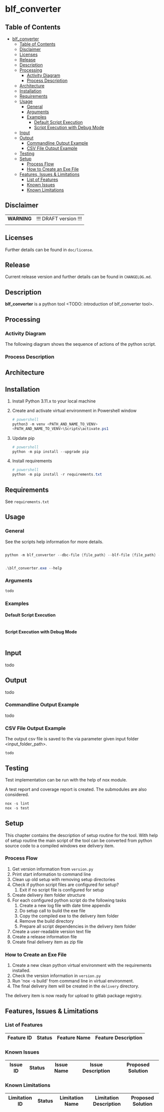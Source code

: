 # blf_converter

## Table of Contents

- [blf\_converter](#blf_converter)
  - [Table of Contents](#table-of-contents)
  - [Disclaimer](#disclaimer)
  - [Licenses](#licenses)
  - [Release](#release)
  - [Description](#description)
  - [Processing](#processing)
    - [Activity Diagram](#activity-diagram)
    - [Process Description](#process-description)
  - [Architecture](#architecture)
  - [Installation](#installation)
  - [Requirements](#requirements)
  - [Usage](#usage)
    - [General](#general)
    - [Arguments](#arguments)
    - [Examples](#examples)
      - [Default Script Execution](#default-script-execution)
      - [Script Execution with Debug Mode](#script-execution-with-debug-mode)
  - [Input](#input)
  - [Output](#output)
    - [Commandline Output Example](#commandline-output-example)
    - [CSV File Output Example](#csv-file-output-example)
  - [Testing](#testing)
  - [Setup](#setup)
    - [Process Flow](#process-flow)
    - [How to Create an Exe File](#how-to-create-an-exe-file)
  - [Features, Issues \& Limitations](#features-issues--limitations)
    - [List of Features](#list-of-features)
    - [Known Issues](#known-issues)
    - [Known Limitations](#known-limitations)

## Disclaimer

|||
|-|-|
| **WARNING** | !!! DRAFT version !!! |
|||

## Licenses

Further details can be found in `doc/license`.

## Release

Current release version and further details can be found in `CHANGELOG.md`.

## Description

**blf_converter** is a python tool <TODO: introduction of blf_converter tool>.

## Processing

### Activity Diagram

The following diagram shows the sequence of actions of the python script.

### Process Description

## Architecture

## Installation

1. Install Python 3.11.x to your local machine

2. Create and activate virtual environment in Powershell window

    ```powershell
    # powershell
    python3 -m venv <PATH_AND_NAME_TO_VENV>
    <PATH_AND_NAME_TO_VENV>\Scripts\activate.ps1
    ```

3. Update pip

    ```powershell
    # powershell
    python -m pip install --upgrade pip
    ```

4. Install requirements

    ```powershell
    # powershell
    python -m pip install -r requirements.txt
    ```

## Requirements

See `requirements.txt`

## Usage

### General

See the scripts help information for more details.

```powershell

python -m blf_converter --dbc-file {file_path} --blf-file {file_path} --output-path {file_path} --signal-list {signalA, signalB, ...}

```

```powershell

```

```powershell
.\blf_converter.exe --help
```

### Arguments

```powershell
todo
```

### Examples

#### Default Script Execution

```powershell

```

#### Script Execution with Debug Mode

```powershell

```

## Input

todo

## Output

todo

### Commandline Output Example

todo

### CSV File Output Example

The output csv file is saved to the via parameter given input folder <input_folder_path>.

```csv
todo
```

## Testing

Test implementation can be run with the help of nox module.

A test report and coverage report is created. The submodules are also considered.

```powershell
nox -s lint
nox -s test
```

## Setup

This chapter contains the description of setup routine for the tool. With help of setup routine the main script of the tool can be converted from python source code to a compiled windows exe delivery item.

### Process Flow

1. Get version information from `version.py`
2. Print start information to command line
3. Clean up old setup with removing setup directories
4. Check if python script files are configured for setup?
   1. Exit if no script file is configured for setup
5. Create delivery item folder structure
6. For each configured python script do the following tasks
   1. Create a new log file with date time appendix
   2. Do setup call to build the exe file
   3. Copy the compiled exe to the delivery item folder
   4. Remove the build directory
   5. Prepare all script dependencies in the delivery item folder
7. Create a user-readable version text file
8. Create a release information file
9. Create final delivery item as zip file

### How to Create an Exe File

1. Create a new clean python virtual environment with the requirements installed.
2. Check the version information in `version.py`
3. Run 'nox -s build' from command line in virtual environment.
4. The final delivery item will be created in the `delivery` directory.

The delivery item is now ready for upload to gitlab package registry.

## Features, Issues & Limitations

<!-- features-start -->
### List of Features

| Feature ID | Status | Feature Name | Feature Description |
| --- | --- | --- | --- |

### Known Issues

| Issue ID | Status | Issue Name | Issue Description | Proposed Solution |
| --- | --- | --- | --- | --- |

### Known Limitations

| Limitation ID | Status | Limitation Name | Limitation Description | Proposed Solution |
| --- | --- | --- | --- | --- |
